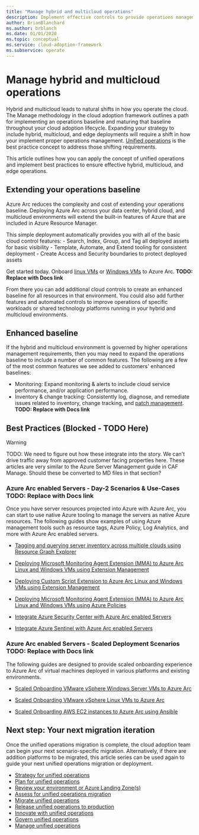 ```yaml
---
title: "Manage hybrid and multicloud operations"
description: Implement effective controls to provide operations management across hybrid and multicloud deployments, leveraging Azure's enterprise control plane.
author: BrianBlanchard
ms.author: brblanch
ms.date: 01/01/2020
ms.topic: conceptual
ms.service: cloud-adoption-framework
ms.subservice: operate
---
```


# Manage hybrid and multicloud operations

Hybrid and multicloud leads to natural shifts in how you operate the cloud. The Manage methodology in the cloud adoption framework outlines a path for implementing an operations baseline and maturing that baseline throughout your cloud adoption lifecycle. Expanding your strategy to include hybrid, multicloud, and edge deployments will require a shift in how your implement proper operations management. [Unified operations](./unified-operations.md) is the best practice concept to address those shifting requirements.

This article outlines how you can apply the concept of unified operations and implement best practices to ensure effective hybrid, multicloud, and edge operations.

## Extending your operations baseline

Azure Arc reduces the complexity and cost of extending your operations baseline. Deploying Azure Arc across your data center, hybrid cloud, and multicloud environments will extend the built-in features of Azure that are included in Azure Resource Manager.

This simple deployment automatically provides you with all of the basic cloud control features:
    - Search, Index, Group, and Tag all deployed assets for basic visibility
    - Template, Automate, and Extend tooling for consistent deployment
    - Create Access and Security boundaries to protect deployed assets

Get started today. Onboard [linux VMs](https://github.com/microsoft/azure_arc/blob/master/azure_arc_servers_jumpstart/docs/onboard_server_linux.md) or [Windows VMs](https://github.com/microsoft/azure_arc/blob/master/azure_arc_servers_jumpstart/docs/onboard_server_win.md) to Azure Arc. **TODO: Replace with Docs link**

From there you can add additional cloud controls to create an enhanced baseline for all resources in that environment. You could also add further features and automated controls to improve operations of specific workloads or shared technology platforms running in your hybrid and multicloud environments.

## Enhanced baseline

If the hybrid and multicloud environment is governed by higher operations management requirements, then you may need to expand the operations baseline to include a number of common features. The following are a few of the most common features we see added to customers' enhanced baselines:

- Monitoring: Expand monitoring & alerts to include cloud service performance, and/or application performance.
- Inventory & change tracking: Consistently log, diagnose, and remediate issues related to inventory, change tracking, and [patch management](https://github.com/microsoft/azure_arc/blob/master/azure_arc_servers_jumpstart/docs/arc_updateManagement.md). **TODO: Replace with Docs link**

## Best Practices (Blocked - TODO Here)

> [!WARNING]
> TODO: We need to figure out how these integrate into the story. We can't drive traffic away from approved customer facing properties here. These articles are very similar to the Azure Server Management guide in CAF Manage. Should these be converted to MD files in that section?

### Azure Arc enabled Servers - Day-2 Scenarios & Use-Cases **TODO: Replace with Docs link**

Once you have server resources projected into Azure with Azure Arc, you can start to use native Azure tooling to manage the servers as native Azure resources. The following guides show examples of using Azure management tools such as resource tags, Azure Policy, Log Analytics, and more with Azure Arc enabled servers.

* [Tagging and querying server inventory across multiple clouds using Resource Graph Explorer](https://github.com/microsoft/azure_arc/blob/master/azure_arc_servers_jumpstart/docs/arc_inventory_tagging.md)

* [Deploying Microsoft Monitoring Agent Extension (MMA) to Azure Arc Linux and Windows VMs using Extension Management](https://github.com/microsoft/azure_arc/blob/master/azure_arc_servers_jumpstart/docs/arc_vm_extension_mma_arm.md)

* [Deploying Custom Script Extension to Azure Arc Linux and Windows VMs using Extension Management](https://github.com/microsoft/azure_arc/blob/master/azure_arc_servers_jumpstart/docs/arc_vm_extension_customscript_arm.md)

* [Deploying Microsoft Monitoring Agent Extension (MMA) to Azure Arc Linux and Windows VMs using Azure Policies](https://github.com/microsoft/azure_arc/blob/master/azure_arc_servers_jumpstart/docs/arc_policies_mma.md)
 
* [Integrate Azure Security Center with Azure Arc enabled Servers](https://github.com/microsoft/azure_arc/blob/master/azure_arc_servers_jumpstart/docs/arc_securitycenter.md)

* [Integrate Azure Sentinel with Azure Arc enabled Servers](https://github.com/microsoft/azure_arc/blob/master/azure_arc_servers_jumpstart/docs/arc_azuresentinel.md)

### Azure Arc enabled Servers - Scaled Deployment Scenarios **TODO: Replace with Docs link**

The following guides are designed to provide scaled onboarding experience to Azure Arc of virtual machines deployed in various platforms and existing environments.

 * [Scaled Onboarding VMware vSphere Windows Server VMs to Azure Arc](https://github.com/microsoft/azure_arc/blob/master/azure_arc_servers_jumpstart/docs/vmware_scaled_powercli_win.md)

 * [Scaled Onboarding VMware vSphere Linux VMs to Azure Arc](https://github.com/microsoft/azure_arc/blob/master/azure_arc_servers_jumpstart/docs/vmware_scaled_powercli_linux.md)

 * [Scaled Onboarding AWS EC2 instances to Azure Arc using Ansible](https://github.com/microsoft/azure_arc/blob/master/azure_arc_servers_jumpstart/docs/aws_scale_ansible.md)

## Next step: Your next migration iteration

Once the unified operations migration is complete, the cloud adoption team can begin your next scenario-specific migration. Alternatively, if there are addition platforms to be migrated, this article series can be used again to guide your next unified operations migration or deployment.

- [Strategy for unified operations](./strategy.md)
- [Plan for unified operations](./plan.md)
- [Review your environment or Azure Landing Zone(s)](./ready.md)
- [Assess for unified operations migration](./migrate-assess.md)
- [Migrate unified operations](./migrate-deploy.md)
- [Release unified operations to production](./migrate-release.md)
- [Innovate with unified operations](./innovate.md)
- [Govern unified operations](./govern.md)
- [Manage unified operations](./manage.md)
